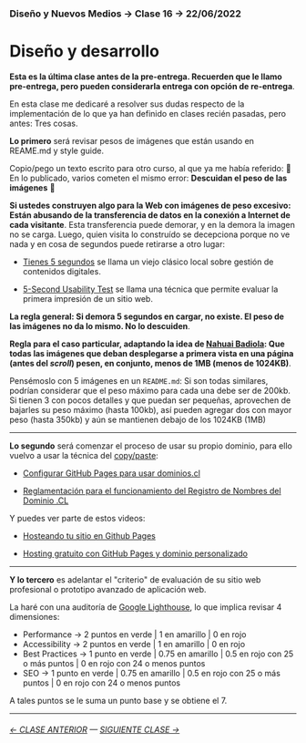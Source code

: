 ### Diseño y Nuevos Medios → Clase 16 → 22/06/2022

# Diseño y desarrollo

**Esta es la última clase antes de la pre-entrega. Recuerden que le llamo pre-entrega, pero pueden considerarla entrega con opción de re-entrega**.

En esta clase me dedicaré a resolver sus dudas respecto de la implementación de lo que ya han definido en clases recién pasadas, pero antes: Tres cosas.

**Lo primero** será revisar pesos de imágenes que están usando en REAME.md y style guide. 

Copio/pego un texto escrito para otro curso, al que ya me había referido: :rotating_light:  En lo publicado, varios cometen el mismo error: **Descuidan el peso de las imágenes** :rotating_light: 

**Si ustedes construyen algo para la Web con imágenes de peso excesivo: Están abusando de la transferencia de datos en la conexión a Internet de cada visitante**. Esta transferencia puede demorar, y en la demora la imagen no se carga. Luego, quien visita lo construído se decepciona porque no ve nada y en cosa de segundos puede retirarse a otro lugar:

- [Tienes 5 segundos](http://www.tienes5segundos.cl/) se llama un viejo clásico local sobre gestión de contenidos digitales. 

- [5-Second Usability Test](https://www.nngroup.com/videos/5-second-usability-test/) se llama una técnica que permite evaluar la primera impresión de un sitio web. 

**La regla general: Si demora 5 segundos en cargar, no existe. El peso de las imágenes no da lo mismo. No lo descuiden**. 

**Regla para el caso particular, adaptando la idea de [Nahuai Badiola](https://nbadiola.com/peso-ideal-fotografia-para-web/): Que todas las imágenes que deban desplegarse a primera vista en una página (antes del *scroll*) pesen, en conjunto, menos de 1MB (menos de 1024KB)**. 

Pensémoslo con 5 imágenes en un `README.md`: Si son todas similares, podrían considerar que el peso máximo para cada una debe ser de 200kb. Si tienen 3 con pocos detalles y que puedan ser pequeñas, aprovechen de bajarles su peso máximo (hasta 100kb), así pueden agregar dos con mayor peso (hasta 350kb) y aún se mantienen debajo de los 1024KB (1MB)

- - - - - - - - - - - - - - - - - - - 

**Lo segundo** será comenzar el proceso de usar su propio dominio, para ello vuelvo a usar la técnica del [copy/paste](https://github.com/profesorfaco/dno037-2022/tree/main/clase-14):

- [Configurar GitHub Pages para usar dominios.cl](https://ggerena.medium.com/configurar-github-pages-para-usar-dominios-cl-13c1a644699f)

- [Reglamentación para el funcionamiento del Registro de Nombres del Dominio .CL](https://www.nic.cl/normativa/reglamentacion.html)

Y puedes ver parte de estos videos: 

- [Hosteando tu sitio en Github Pages](https://www.youtube.com/watch?v=wyRfN5oLzx4&t=155s)

- [Hosting gratuito con GitHub Pages y dominio personalizado](https://www.youtube.com/watch?v=nbUR1jzVI5g&t=328s)


- - - - - - - - - - - - - - - - - - - -

**Y lo tercero** es adelantar el "criterio" de evaluación de su sitio web profesional o prototipo avanzado de aplicación web. 

La haré con una auditoría de [Google Lighthouse](https://developers.google.com/web/tools/lighthouse?hl=es), lo que implica revisar 4 dimensiones:

- Performance → 2 puntos en verde | 1 en amarillo | 0 en rojo
- Accessibility → 2 puntos en verde | 1 en amarillo | 0 en rojo
- Best Practices → 1 punto en verde | 0.75 en amarillo | 0.5 en rojo con 25 o más puntos | 0 en rojo con 24 o menos puntos
- SEO → 1 punto en verde | 0.75 en amarillo | 0.5 en rojo con 25 o más puntos | 0 en rojo con 24 o menos puntos

A tales puntos se le suma un punto base y se obtiene el 7.

- - - - - - - 

###### [← CLASE ANTERIOR](https://github.com/profesorfaco/dno037-2022/tree/main/clase-15) — [SIGUIENTE CLASE →](https://github.com/profesorfaco/dno037-2022/tree/main/clase-17)
